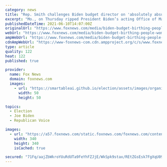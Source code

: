 ```yaml
---
category: news
title: "Rep. Smith challenges Biden budget director on 'absolutely absurd' use of term ‘birthing people’"
excerpt: "Mo., on Thursday ripped President Biden’s acting Office of Management and Budget director for defending the move to replace the term woman with “birthing people” during a House hearing yesterday."
publishedDateTime: 2021-06-10T14:07:00Z
originalUrl: "https://www.foxnews.com/media/biden-budget-birthing-people-woman-jason-smith-hearing"
webUrl: "https://www.foxnews.com/media/biden-budget-birthing-people-woman-jason-smith-hearing"
ampWebUrl: "https://www.foxnews.com/media/biden-budget-birthing-people-woman-jason-smith-hearing.amp"
cdnAmpWebUrl: "https://www-foxnews-com.cdn.ampproject.org/c/s/www.foxnews.com/media/biden-budget-birthing-people-woman-jason-smith-hearing.amp"
type: article
quality: 122
heat: 122
published: true

provider:
  name: Fox News
  domain: foxnews.com
  images:
    - url: "https://smartableai.github.io/election/assets/images/organizations/foxnews.com-50x50.jpg"
      width: 50
      height: 50

topics:
  - Election
  - Joe Biden
  - Republican Voice

images:
  - url: "https://a57.foxnews.com/static.foxnews.com/foxnews.com/content/uploads/2018/09/340/340/fox-news.jpg?ve=1&tl=1"
    width: 340
    height: 340
    isCached: true

secured: "71Fq/aajZbWkroYUuRdUTa9FeYhFZJjE/WkSpk9stax/REtZGsEsk7FgXqU09+qK6+t8fd7jALv+LF1MtX1mXWAr1/mvb9S8m+73f5Id/7lGozx2UgykgQDmMdvu4iJox61KPpyoFKLs3sxF4ccyNf25fgBMkfNRmIkM1TpBQolh14pm9R1o+//jvkZPjx9pNfQAvlY9SO4Timxzg74Y9ZOmO7rkPnT9ePW5byivDjJDzYLAMVgNhgSh4DE+xUCDZmpjf+/6tq2dUk/dvGTiSEq8HFKBEcGxL2uVY/eFa1kDsx9v9TZshtIEKahowGGrSryG365FRWRO55GM2ISpyL0cUiBYUevoTTXX93eX9fA=;HXvxYQb4m9nt+t0fX4U2/A=="
---
```


